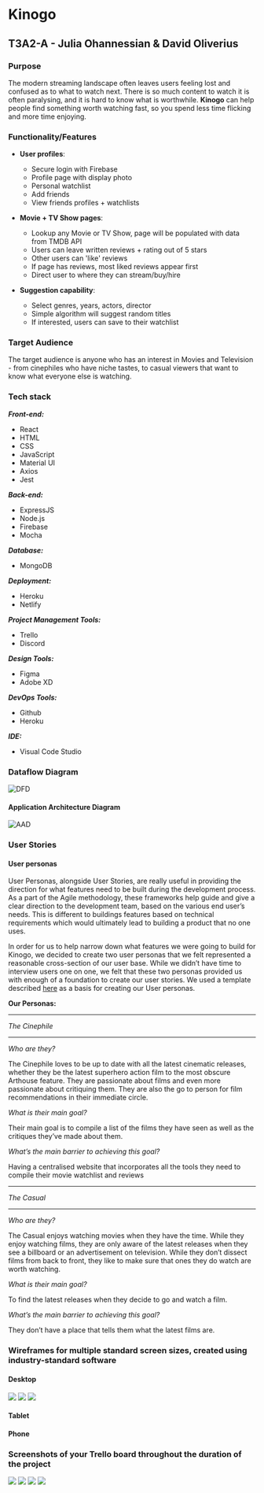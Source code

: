 # Kinogo

## T3A2-A - Julia Ohannessian & David Oliverius

### Purpose

The modern streaming landscape often leaves users feeling lost and confused as to what to watch next. There is so much content to watch it is often paralysing, and it is hard to know what is worthwhile. **Kinogo** can help people find something worth watching fast, so you spend less time flicking and more time enjoying.

### Functionality/Features

- **User profiles**:

  - Secure login with Firebase
  - Profile page with display photo
  - Personal watchlist
  - Add friends
  - View friends profiles + watchlists

- **Movie + TV Show pages**:

  - Lookup any Movie or TV Show, page will be populated with data from TMDB API
  - Users can leave written reviews + rating out of 5 stars
  - Other users can 'like' reviews
  - If page has reviews, most liked reviews appear first
  - Direct user to where they can stream/buy/hire

- **Suggestion capability**:

  - Select genres, years, actors, director
  - Simple algorithm will suggest random titles
  - If interested, users can save to their watchlist

### Target Audience

The target audience is anyone who has an interest in Movies and Television - from cinephiles who have niche tastes, to casual viewers that want to know what everyone else is watching.

### Tech stack

**_Front-end:_**

- React
- HTML
- CSS
- JavaScript
- Material UI
- Axios
- Jest

**_Back-end:_**

- ExpressJS
- Node.js
- Firebase
- Mocha

**_Database:_**

- MongoDB

**_Deployment:_**

- Heroku
- Netlify

**_Project Management Tools:_**

- Trello
- Discord

**_Design Tools:_**

- Figma
- Adobe XD

**_DevOps Tools:_**

- Github
- Heroku

**_IDE:_**

- Visual Code Studio

### Dataflow Diagram
![DFD](docs/DFD.png)

#### Application Architecture Diagram

![AAD](docs/AAD.png)

### User Stories

#### User personas

User Personas, alongside User Stories, are really useful in providing the direction for what features need to be built during the development process. As a part of the Agile methodology, these frameworks help guide and give a clear direction to the development team, based on the various end user’s needs. This is different to buildings features based on technical requirements which would ultimately lead to building a product that no one uses.

In order for us to help narrow down what features we were going to build for Kinogo, we decided to create two user personas that we felt represented a reasonable cross-section of our user base. While we didn’t have time to interview users one on one, we felt that these two personas provided us with enough of a foundation to create our user stories. We used a template described [here](https://www.hotjar.com/blog/user-personas/) as a basis for creating our User personas.

**Our Personas:**

---

_The Cinephile_

---

_Who are they?_

The Cinephile loves to be up to date with all the latest cinematic releases, whether they be the latest superhero action film to the most obscure Arthouse feature. They are passionate about films and even more passionate about critiquing them. They are also the go to person for film recommendations in their immediate circle.

_What is their main goal?_

Their main goal is to compile a list of the films they have seen as well as the critiques they’ve made about them.

_What’s the main barrier to achieving this goal?_

Having a centralised website that incorporates all the tools they need to compile their movie watchlist and reviews

---

_The Casual_

---

_Who are they?_

The Casual enjoys watching movies when they have the time. While they enjoy watching films, they are only aware of the latest releases when they see a billboard or an advertisement on television. While they don’t dissect films from back to front, they like to make sure that ones they do watch are worth watching.

_What is their main goal?_

To find the latest releases when they decide to go and watch a film.

_What’s the main barrier to achieving this goal?_

They don’t have a place that tells them what the latest films are.

### Wireframes for multiple standard screen sizes, created using industry-standard software

#### Desktop

<img src="./docs/homepage_desktop.png">
<img src="./docs/sign_up_desktop.png">
<img src="./docs/recommendations_page_desktop.png">

#### Tablet

#### Phone

### Screenshots of your Trello board throughout the duration of the project

<img src="./docs/trello_one.png">

<img src="./docs/trello_two.png">

<img src="./docs/trello_three.png">

<img src="./docs/trello_four.png">

